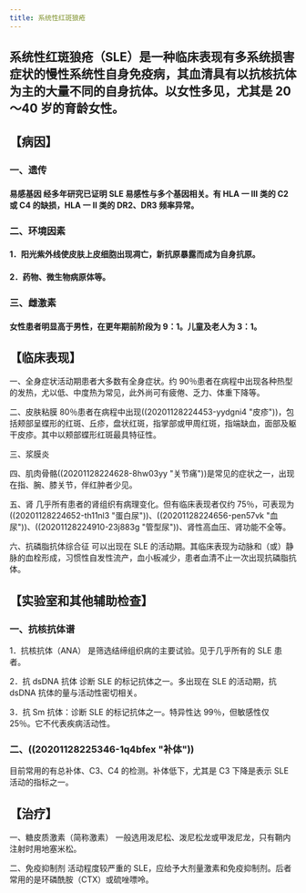```yaml
---
title: 系统性红斑狼疮
---
```


## 系统性红斑狼疮（SLE）是一种临床表现有多系统损害症状的慢性系统性自身免疫病，其血清具有以抗核抗体为主的大量不同的自身抗体。以女性多见，尤其是 20～40 岁的育龄女性。

## 【病因】
### 一、遗传
#### 易感基因  经多年研究已证明 SLE 易感性与多个基因相关。有 HLA 一 Ⅲ 类的 C2 或 C4 的缺损，HLA 一 Ⅱ 类的 DR2、DR3 频率异常。

### 二、环境因素
#### 1．**阳光紫外线**使皮肤上皮细胞出现凋亡，新抗原暴露而成为自身抗原。

#### 2．药物、微生物病原体等。

### 三、雌激素
#### 女性患者明显高于男性，在更年期前阶段为 9：1。儿童及老人为 3：1。

## 【临床表现】

一、全身症状活动期患者大多数有全身症状。约 90％患者在病程中出现各种热型的发热，尤以低、中度热为常见，此外尚可有疲倦、乏力、体重下降等。

二、皮肤粘膜 80％患者在病程中出现((20201128224453-yydgni4 "皮疹"))，包括颊部呈蝶形的红斑、丘疹，盘状红斑，指掌部或甲周红斑，指端缺血，面部及躯干皮疹。其中以颊部蝶形红斑最具特征性。

三、浆膜炎

四、肌肉骨骼((20201128224628-8hw03yy "关节痛"))是常见的症状之一，出现在指、腕、膝关节，伴红肿者少见。

五、肾  几乎所有患者的肾组织有病理变化。但有临床表现者仅约 75％，可表现为((20201128224652-th11nl3 "蛋白尿"))、((20201128224656-pen57vk "血尿"))、((20201128224910-23j883g "管型尿"))、肾性高血压、肾功能不全等。

六、抗磷脂抗体综合征  可以出现在 SLE 的活动期。其临床表现为动脉和（或）静脉的血栓形成，习惯性自发性流产，血小板减少，患者血清不止一次出现抗磷脂抗体。

## 【实验室和其他辅助检查】

### 一、抗核抗体谱

1．抗核抗体（ANA）
是筛选结缔组织病的主要试验。见于几乎所有的 SLE 患者。

2．抗 dsDNA 抗体
诊断 SLE 的标记抗体之一。多出现在 SLE 的活动期，抗 dsDNA 抗体的量与活动性密切相关。

3．抗 Sm 抗体：诊断 SLE 的标记抗体之一。特异性达 99％，但敏感性仅 25％。它不代表疾病活动性。

### 二、((20201128225346-1q4bfex "补体"))

目前常用的有总补体、C3、C4 的检测。补体低下，尤其是 C3 下降是表示 SLE 活动的指标之一。

## 【治疗】

一、糖皮质激素（简称激素）  一般选用泼尼松、泼尼松龙或甲泼尼龙，只有鞘内注射时用地塞米松。

二、免疫抑制剂  活动程度较严重的 SLE，应给予大剂量激素和免疫抑制剂。后者常用的是环磷酰胺（CTX）或硫唑嘌呤。
